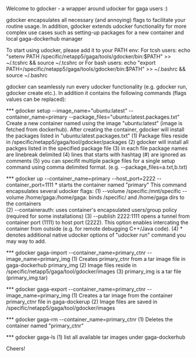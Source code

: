 Welcome to gdocker - a wrapper around udocker for gaga users :)

gdocker encapsulates all necessary (and annoying) flags to facilitate your routine usage. 
In addition, gdocker extends udocker functionality for more complex use cases such as setting-up packages for a new container and local gaga-dockerhub manager

To start using udocker, please add it to your PATH env:
For tcsh users: echo "setenv PATH /specific/netapp5/gaga/tools/gdocker/bin:$PATH" >> ~/.tcshrc && source ~/.tcshrc
or 
For bash users: echo "export PATH=/specific/netapp5/gaga/tools/gdocker/bin:$PATH" >> ~/.bashrc && source ~/.bashrc

gdocker can seamlessly run every udocker functionality (e.g. gdocker run, gdocker create etc.).  In addition it contains the following commands (flags values can be replaced):

*** gdocker setup --image_name="ubuntu:latest" --container_name=primary --package_files="ubuntu:latest.packages.txt"
Create a new container named using the image "ubuntu:latest" (image is fetched from dockerhub). After creating the container, gdocker will install the packages listed in "ubuntu:latest.packages.txt" 
(1) Package files reside in /specific/netapp5/gaga/tool/gdocker/packages
(2) gdocker will install all packges listed in the specified package file
(3) in each file package names are linebreak delimited
(4) lines that starts with hashtag (#) are ignored as comments
(5) you can specifit multiple packge files for a single setup command using comma delimited format. (e.g. --package_files=a.txt,b.txt)

*** gdocker up --container_name=primary --host_port=2222 --container_port=1111 *
starts the container named "primary" This command encapsulates several udocker flags:
(1) --volume /specific:/mnt/specific --volume /home/gaga:/home/gaga: binds /specific/ and /home/gaga dirs to the containers  
(2) --containerauth: uses container's encapsulated users/group policy (required for some installations)
(3) --publish 2222:1111 opens a tunnel from container port (1111) to host port (2222). This option enables intercating the container from outside (e.g. for remote debugging C++/Java code).
(4) * denotes additional native udocker options of "udocker run" command you may way to add.

*** gdocker gaga-import --container_name=primary_ctnr --image_name=primary_img 
(1) Creates primary_ctnr from a tar image file in gaga-dockerhub primary_img
(2) Image files reside in /specific/netapp5/gaga/tool/gdocker/images 
(3) primary_img is a tar file (primary_img.tar)

*** gdocker gaga-export --container_name=primary_ctnr --image_name=primary_img 
(1) Creates a tar image from the container primary_ctnr file in gaga-dockerup
(2) Image files are saved in /specific/netapp5/gaga/tool/gdocker/images 

*** gdocker gaga-rm --container_name=primary_ctnr
(1) Deletes the container named "primary_ctnr"

*** gdocker gaga-ls
(1) list all available tar images under gaga-dockerhub

Cheers!


